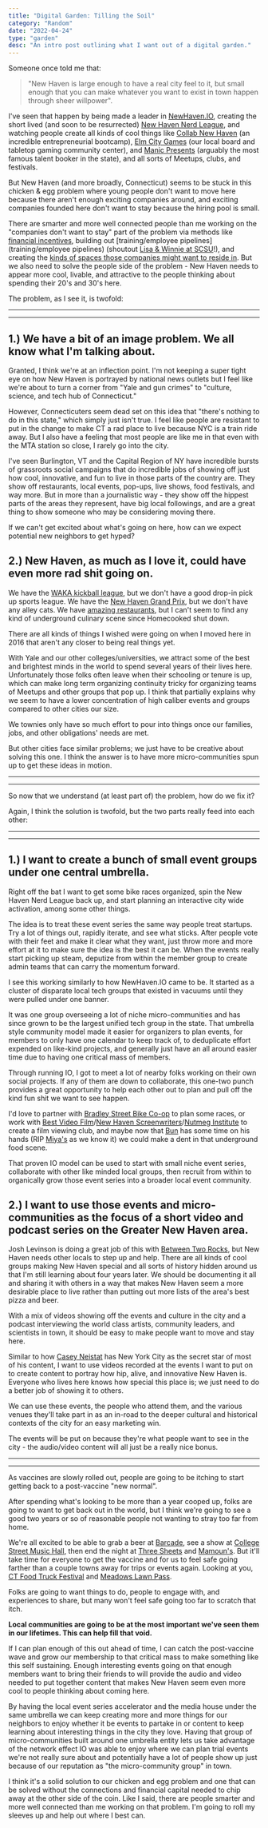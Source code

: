 ```yaml
---
title: "Digital Garden: Tilling the Soil"
category: "Random"
date: "2022-04-24"
type: "garden"
desc: "An intro post outlining what I want out of a digital garden."
---
```


Someone once told me that:

> "New Haven is large enough to have a real city feel to it, but small enough that you can make whatever you want to exist in town happen through sheer willpower".

I've seen that happen by being made a leader in [NewHaven.IO](https://newhaven.io), creating the short lived (and soon to be resurrected) [New Haven Nerd League](https://opensports.net/NewHavenNerdLeague), and watching people create all kinds of cool things like [Collab New Haven](https://collabnewhaven.org/) (an incredible entrepreneurial bootcamp), [Elm City Games](https://elmcitygames.com/) (our local board and tabletop gaming community center), and [Manic Presents](https://www.manicpresents.com/) (arguably the most famous talent booker in the state), and all sorts of Meetups, clubs, and festivals.

But New Haven (and more broadly, Connecticut) seems to be stuck in this chicken & egg problem where young people don't want to move here because there aren't enough exciting companies around, and exciting companies founded here don't want to stay because the hiring pool is small.

There are smarter and more well connected people than me working on the "companies don't want to stay" part of the problem via methods like [financial incentives](https://ctnext.com/), building out [training/employee pipelines](training/employee pipelines) (shoutout [Lisa & Winnie at SCSU](https://www.southernct.edu/academics/computer-science)!), and creating the [kinds of spaces those companies might want to reside in](https://www.districtnhv.com/). But we also need to solve the people side of the problem - New Haven needs to appear more cool, livable, and attractive to the people thinking about spending their 20's and 30's here.

The problem, as I see it, is twofold:

---
---

## 1.) We have a bit of an image problem. We all know what I'm talking about.

Granted, I think we're at an inflection point. I'm not keeping a super tight eye on how New Haven is portrayed by national news outlets but I feel like we're about to turn a corner from "Yale and gun crimes" to "culture, science, and tech hub of Connecticut."

However, Connecticuters seem dead set on this idea that "there's nothing to do in this state," which simply just isn't true. I feel like people are resistant to put in the change to make CT a rad place to live because NYC is a train ride away. But I also have a feeling that most people are like me in that even with the MTA station so close, I rarely go into the city.

I've seen Burlington, VT and the Capital Region of NY have incredible bursts of grassroots social campaigns that do incredible jobs of showing off just how cool, innovative, and fun to live in those parts of the country are. They show off restaurants, local events, pop-ups, live shows, food festivals, and way more. But in more than a journalistic way - they show off the hippest parts of the areas they represent, have big local followings, and are a great thing to show someone who may be considering moving there.

If we can't get excited about what's going on here, how can we expect potential new neighbors to get hyped?

## 2.) New Haven, as much as I love it, could have even more rad shit going on.

We have the [WAKA kickball league](https://www.clubwaka.com/leagues/new-haven), but we don't have a good drop-in pick up sports league. We have the [New Haven Grand Prix](https://www.newhavengp.com/), but we don't have any alley cats. We have [amazing restaurants](https://www.visitnewhaven.com/dining), but I can't seem to find any kind of underground culinary scene since Homecooked shut down.

There are all kinds of things I wished were going on when I moved here in 2016 that aren't any closer to being real things yet.

With Yale and our other colleges/universities, we attract some of the best and brightest minds in the world to spend several years of their lives here. Unfortunately those folks often leave when their schooling or tenure is up, which can make long term organizing continuity tricky for organizing teams of Meetups and other groups that pop up. I think that partially explains why we seem to have a lower concentration of high caliber events and groups compared to other cities our size.

We townies only have so much effort to pour into things once our families, jobs, and other obligations' needs are met.

But other cities face similar problems; we just have to be creative about solving this one. I think the answer is to have more micro-communities spun up to get these ideas in motion.

---
---

So now that we understand (at least part of) the problem, how do we fix it?

Again, I think the solution is twofold, but the two parts really feed into each other:

---
---

## 1.) I want to create a bunch of small event groups under one central umbrella.

Right off the bat I want to get some bike races organized, spin the New Haven Nerd League back up, and start planning an interactive city wide activation, among some other things.

The idea is to treat these event series the same way people treat startups. Try a lot of things out, rapidly iterate, and see what sticks. After people vote with their feet and make it clear what they want, just throw more and more effort at it to make sure the idea is the best it can be. When the events really start picking up steam, deputize from within the member group to create admin teams that can carry the momentum forward.

I see this working similarly to how NewHaven.IO came to be. It started as a cluster of disparate local tech groups that existed in vacuums until they were pulled under one banner.

It was one group overseeing a lot of niche micro-communities and has since grown to be the largest unified tech group in the state. That umbrella style community model made it easier for organizers to plan events, for members to only have one calendar to keep track of, to deduplicate effort expended on like-kind projects, and generally just have an all around easier time due to having one critical mass of members.

Through running IO, I got to meet a lot of nearby folks working on their own social projects. If any of them are down to collaborate, this one-two punch provides a great opportunity to help each other out to plan and pull off the kind fun shit we want to see happen.

I'd love to partner with [Bradley Street Bike Co-op](https://bsbc.co/) to plan some races, or work with [Best Video Film](https://www.bestvideo.com/)/[New Haven Screenwriters](https://www.meetup.com/New-Haven-Screenwriters/)/[Nutmeg Institute](https://www.nutmeginstitute.com/) to create a film viewing club, and maybe now that [Bun](https://twitter.com/cookinforpeace?lang=en) has some time on his hands (RIP [Miya's](http://miyassushi.com/) as we know it) we could make a dent in that underground food scene.

That proven IO model can be used to start with small niche event series, collaborate with other like minded local groups, then recruit from within to organically grow those event series into a broader local event community.

## 2.) I want to use those events and micro-communities as the focus of a short video and podcast series on the Greater New Haven area.

Josh Levinson is doing a great job of this with [Between Two Rocks](https://betweentworocks.com), but New Haven needs other locals to step up and help. There are all kinds of cool groups making New Haven special and all sorts of history hidden around us that I'm still learning about four years later. We should be documenting it all and sharing it with others in a way that makes New Haven seem a more desirable place to live rather than putting out more lists of the area's best pizza and beer.

With a mix of videos showing off the events and culture in the city and a podcast interviewing the world class artists, community leaders, and scientists in town, it should be easy to make people want to move and stay here.

Similar to how [Casey Neistat](https://www.youtube.com/user/caseyneistat) has New York City as the secret star of most of his content, I want to use videos recorded at the events I want to put on to create content to portray how hip, alive, and innovative New Haven is. Everyone who lives here knows how special this place is; we just need to do a better job of showing it to others.

We can use these events, the people who attend them, and the various venues they'll take part in as an in-road to the deeper cultural and historical contexts of the city for an easy marketing win.

The events will be put on because they're what people want to see in the city - the audio/video content will all just be a really nice bonus.

---
---

As vaccines are slowly rolled out, people are going to be itching to start getting back to a post-vaccine "new normal".

After spending what's looking to be more than a year cooped up, folks are going to want to get back out in the world, but I think we're going to see a good two years or so of reasonable people not wanting to stray too far from home.

We're all excited to be able to grab a beer at [Barcade](https://barcadenewhaven.com/), see a show at [College Street Music Hall](https://www.collegestreetmusichall.com/), then end the night at [Three Sheets](https://threesheetsnh.com/) and [Mamoun's](https://mamouns.com/). But it'll take time for everyone to get the vaccine and for us to feel safe going farther than a couple towns away for trips or events again. Looking at you, [CT Food Truck Festival](https://www.ctfoodtrucks.com/food-truck-festivals/) and [Meadows Lawn Pass](http://lawnpass.livenation.com/).

Folks are going to want things to do, people to engage with, and experiences to share, but many won't feel safe going too far to scratch that itch.

**Local communities are going to be at the most important we've seen them in our lifetimes. This can help fill that void.**

If I can plan enough of this out ahead of time, I can catch the post-vaccine wave and grow our membership to that critical mass to make something like this self sustaining. Enough interesting events going on that enough members want to bring their friends to will provide the audio and video needed to put together content that makes New Haven seem even more cool to people thinking about coming here.

By having the local event series accelerator and the media house under the same umbrella we can keep creating more and more things for our neighbors to enjoy whether it be events to partake in or content to keep learning about interesting things in the city they love. Having that group of micro-communities built around one umbrella entity lets us  take advantage of the network effect IO was able to enjoy where we can plan trial events we're not really sure about and potentially have a lot of people show up just because of our reputation as "the micro-community group" in town.

I think it's a solid solution to our chicken and egg problem and one that can be solved without the connections and financial capital needed to chip away at the other side of the coin. Like I said, there are people smarter and more well connected than me working on that problem. I'm going to roll my sleeves up and help out where I best can.
